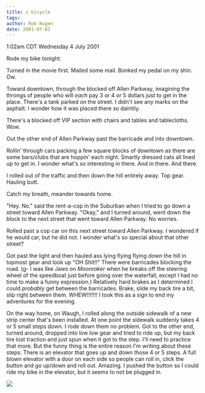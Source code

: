 ```yaml
---
title: z bicycle
tags: 
author: Rob Nugen
date: 2001-07-03
---
```


<title></title>
<p class=date>1:02am CDT Wednesday 4 July 2001</p>

<p>Rode my bike tonight:</p>

<p>Turned in the movie first.  Mailed some mail.  Bonked my pedal on
my shin.  Ow.</p>

<p>Toward downtown, through the blocked off Allen Parkway, imagining
the throngs of people who will <em>each</em> pay 3 or 4 or 5 dollars
just to get in the place.   There's a tank parked on the street.  I
didn't see any marks on the asphalt.  I wonder how it was placed there
so daintily.</p>

<p>There's a blocked off VIP section with chairs and tables and
tablecloths.  Wow.</p>

<p>Out the other end of Allen Parkway past the barricade and into
downtown.</p>

<p>Rollin' through cars packing a few square blocks of downtown as
there are some bars/clubs that are hoppin' each night.  Smartly
dressed cats all lined up to get in.  I wonder what's so interesting
in there.  And in there.  And there.</p>

<p>I rolled out of the traffic and then down the hill entirely away.
Top gear.  Hauling butt.</p>

<p>Catch my breath, meander towards home.</p>

<p>"Hey.  No." said the rent-a-cop in the Suburban when I tried to go
down a street toward Allen Parkway.  "Okay," and I turned around, went
down the block to the next street that went toward Allen Parkway.  No
worries.</p>

<p>Rolled past a cop car on this next street toward Allen Parkway.  I
wondered if he would car, but he did not.  I wonder what's so special
about that other street?</p>

<p>Got past the light and then hauled ass lying flying flying down the
hill in topmost gear and look up "OH Shit!!"  There were barricades
blocking the road.  (g- I was like Jaws on <em>Moonraker</em> when he
breaks off the steering wheel of the speedboat just before going over
the waterfall, except I had no time to make a funny expression.)
Relatively hard brakes as I determined I could <em>probably</em> get
between the barricades.  Brake, slide my back tire a bit, slip right
between them.  WHEW!!!!!!!  I took this as a sign to end my adventures
for the evening.</p>

<p>On the way home, on Waugh, I rolled along the outside sidewalk of a
new strip center that's been installed.  At one point the sidewalk
suddenly takes 4 or 5 small steps down.  I rode down them no problem.
Got to the other end, turned around, dropped into low low gear and
tried to ride up, but my back tire lost traction and just spun when it
got to the step.  I'll need to practice that more.  But the funny
thing is the entire reason I'm writing about these steps: There is an
elevator that goes up and down those 4 or 5 steps.  A full blown
elevator with a door on each side so people can roll in, click the
button and go up/down and roll out.  Amazing.  I pushed the button so
I could ride my bike in the elevator, but it seems to not be plugged
in.</p>

<p><img src='/images/rob/wL-ROB.gif'/></p>

